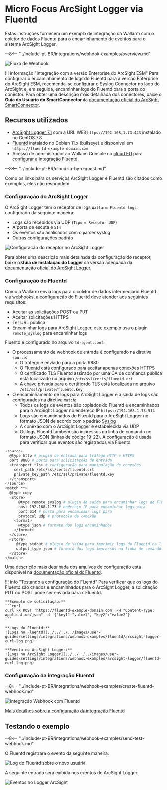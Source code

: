 # Micro Focus ArcSight Logger via Fluentd

Estas instruções fornecem um exemplo de integração da Wallarm com o coletor de dados Fluentd para o encaminhamento de eventos para o sistema ArcSight Logger.

--8<-- "../include-pt-BR/integrations/webhook-examples/overview.md"

![Fluxo de Webhook](../../../../images/user-guides/settings/integrations/webhook-examples/fluentd/arcsight-logger-scheme.png)

!!! informação "Integração com a versão Enterprise do ArcSight ESM"
    Para configurar o encaminhamento de logs do Fluentd para a versão Enterprise do ArcSight ESM, recomenda-se configurar o Syslog Connector no lado do ArcSight e, em seguida, encaminhar logs do Fluentd para a porta do conector. Para obter uma descrição mais detalhada dos conectores, baixe o **Guia do Usuário do SmartConnector** da [documentação oficial do ArcSight SmartConnector](https://community.microfocus.com/t5/ArcSight-Connectors/ct-p/ConnectorsDocs).

## Recursos utilizados

* [ArcSight Logger 7.1](#arcsight-logger-configuration) com a URL WEB `https://192.168.1.73:443` instalado no CentOS 7.8
* [Fluentd](#fluentd-configuration) instalado no Debian 11.x (bullseye) e disponível em `https://fluentd-example-domain.com`
* Acesso de administrador ao Wallarm Console no [cloud EU](https://my.wallarm.com) para [configurar a integração Fluentd](#configuration-of-fluentd-integration)

--8<-- "../include-pt-BR/cloud-ip-by-request.md"

Como os links para os serviços ArcSight Logger e Fluentd são citados como exemplos, eles não respondem.

### Configuração do ArcSight Logger

O ArcSight Logger tem o receptor de logs `Wallarm Fluentd logs` configurado da seguinte maneira:

* Logs são recebidos via UDP (`Tipo = Receptor UDP`)
* A porta de escuta é `514`
* Os eventos são analisados com o parser syslog
* Outras configurações padrão

![Configuração do receptor no ArcSight Logger](../../../../images/user-guides/settings/integrations/webhook-examples/arcsight-logger/fluentd-setup.png)

Para obter uma descrição mais detalhada da configuração do receptor, baixe o **Guia de Instalação do Logger** da versão adequada da [documentação oficial do ArcSight Logger](https://community.microfocus.com/t5/Logger-Documentation/ct-p/LoggerDoc).

### Configuração do Fluentd

Como a Wallarm envia logs para o coletor de dados intermediário Fluentd via webhooks, a configuração do Fluentd deve atender aos seguintes requisitos:

* Aceitar as solicitações POST ou PUT
* Aceitar solicitações HTTPS
* Ter URL pública
* Encaminhar logs para ArcSight Logger, este exemplo usa o plugin `remote_syslog` para encaminhar logs

Fluentd é configurado no arquivo `td-agent.conf`:

* O processamento de webhook de entrada é configurado na diretiva `source`:
     * O tráfego é enviado para a porta 9880
     * O Fluentd está configurado para aceitar apenas conexões HTTPS
     * O certificado TLS Fluentd assinado por uma CA de confiança pública está localizado no arquivo `/etc/ssl/certs/fluentd.crt`
     * A chave privada para o certificado TLS está localizada no arquivo `/etc/ssl/private/fluentd.key`
* O encaminhamento de logs para ArcSight Logger e a saída de logs são configurados na diretiva `match`:
    * Todos os logs de eventos são copiados do Fluentd e encaminhados para o ArcSight Logger no endereço IP `https://192.168.1.73:514`
    * Logs são encaminhados do Fluentd para o ArcSight Logger no formato JSON de acordo com o padrão [Syslog](https://en.wikipedia.org/wiki/Syslog)
    * A conexão com o ArcSight Logger é estabelecida via UDP
    * Os logs Fluentd também são impressos na linha de comando no formato JSON (linhas de código 19-22). A configuração é usada para verificar que eventos são registrados via Fluentd

```bash linenums="1"
<source>
  @type http # plugin de entrada para tráfego HTTP e HTTPS
  port 9880 # porta para solicitações de entrada
  <transport tls> # configuração para manipulação de conexões
    cert_path /etc/ssl/certs/fluentd.crt
    private_key_path /etc/ssl/private/fluentd.key
  </transport>
</source>
<match **>
  @type copy
  <store>
      @type remote_syslog # plugin de saída para encaminhar logs do Fluentd via Syslog
      host 192.168.1.73 # endereço IP para encaminhar logs para
      port 514 # porta para encaminhar logs para
      protocol udp # protocolo de conexão
    <format>
      @type json # formato dos logs encaminhados
    </format>
  </store>
  <store>
     @type stdout # plugin de saída para imprimir logs do Fluentd na linha de comando
     output_type json # formato dos logs impressos na linha de comando
  </store>
</match>
```

Uma descrição mais detalhada dos arquivos de configuração está disponível na [documentação oficial do Fluentd](https://docs.fluentd.org/configuration/config-file).

!!! info "Testando a configuração do Fluentd"
    Para verificar que os logs do Fluentd são criados e encaminhados para o ArcSight Logger, a solicitação PUT ou POST pode ser enviada para o Fluentd.

    **Exemplo de solicitação:**
    ```curl
    curl -X POST 'https://fluentd-example-domain.com' -H "Content-Type: application/json" -d '{"key1":"value1", "key2":"value2"}'
    ```

    **Logs do Fluentd:**
    ![Logs no Fluentd](../../../../images/user-guides/settings/integrations/webhook-examples/fluentd/arcsight-logger-curl-log.png)

    **Evento no ArcSight Logger:**
    ![Logs no ArcSight Logger](../../../../images/user-guides/settings/integrations/webhook-examples/arcsight-logger/fluentd-curl-log.png)

### Configuração da integração Fluentd

--8<-- "../include-pt-BR/integrations/webhook-examples/create-fluentd-webhook.md"

![Integração Webhook com Fluentd](../../../../images/user-guides/settings/integrations/add-fluentd-integration.png)

[Mais detalhes sobre a configuração da integração Fluentd](../fluentd.md)

## Testando o exemplo

--8<-- "../include-pt-BR/integrations/webhook-examples/send-test-webhook.md"

O Fluentd registrará o evento da seguinte maneira:

![Log do Fluentd sobre o novo usuário](../../../../images/user-guides/settings/integrations/webhook-examples/fluentd/arcsight-logger-user-log.png)

A seguinte entrada será exibida nos eventos do ArcSight Logger:

![Eventos no Logger ArcSight](../../../../images/user-guides/settings/integrations/webhook-examples/arcsight-logger/fluentd-user.png)